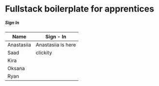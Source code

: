 # Fullstack boilerplate for apprentices

##### Sign In

| Name       | Sign - In |
| ---------- | --------- |
| Anastasiia |Anastasiia is here|
| Saad       | clickity  |
| Kira       |           |
| Oksana     |           |
| Ryan       |           |
